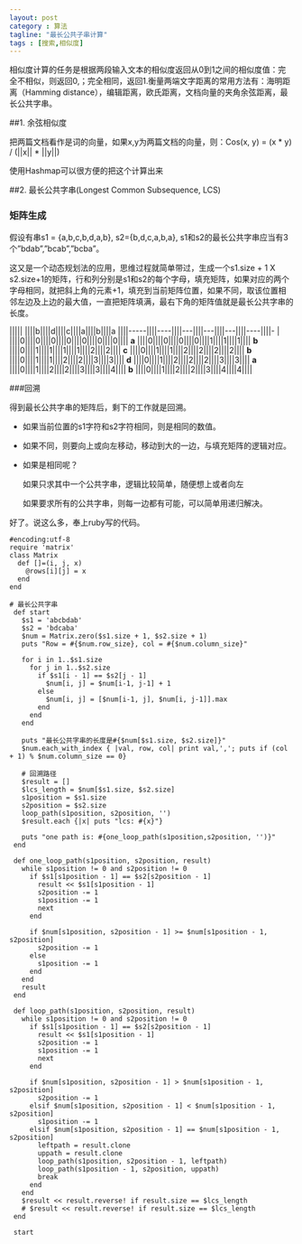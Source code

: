 ```yaml
---
layout: post
category : 算法
tagline: "最长公共子串计算"
tags : [搜索,相似度]
---
```


相似度计算的任务是根据两段输入文本的相似度返回从0到1之间的相似度值：完全不相似，则返回0,；完全相同，返回1.衡量两端文字距离的常用方法有：海明距离（Hamming distance），编辑距离，欧氏距离，文档向量的夹角余弦距离，最长公共字串。

##1. 余弦相似度

把两篇文档看作是词的向量，如果x,y为两篇文档的向量，则：Cos(x, y) = (x * y) / (||x|| * ||y||)

使用Hashmap可以很方便的把这个计算出来

##2. 最长公共字串(Longest Common Subsequence, LCS)

### 矩阵生成

假设有串s1 = {a,b,c,b,d,a,b}, s2={b,d,c,a,b,a}, s1和s2的最长公共字串应当有3个”bdab”,”bcab”,”bcba”。

这又是一个动态规划法的应用，思维过程就简单带过，生成一个s1.size + 1 X s2.size+1的矩阵，行和列分别是s1和s2的每个字母，填充矩阵，如果对应的两个字母相同，就把斜上角的元素+1，填充到当前矩阵位置，如果不同，取该位置相邻左边及上边的最大值，一直把矩阵填满，最右下角的矩阵值就是最长公共字串的长度。

||||| ||||b||||d||||c||||a||||b||||a
||||-----||||----||||---||||---||||---||||----||||-
 | ||||0||||0||||0||||0||||0||||0||||0||||
**a** ||||0||||0||||0||||0||||1||||1||||1||||
**b** ||||0||||1||||1||||1||||1||||2||||2||||
**c** ||||0||||1||||1||||2||||2||||2||||2||||
**b** ||||0||||1||||1||||2||||2||||3||||3||||
**d** ||||0||||1||||2||||2||||2||||3||||3||||
**a** ||||0||||1||||2||||2||||3||||3||||4||||
**b** ||||0||||1||||2||||2||||3||||4||||4||||


###回溯

得到最长公共字串的矩阵后，剩下的工作就是回溯。

* 如果当前位置的s1字符和s2字符相同，则是相同的数值。

* 如果不同，则要向上或向左移动，移动到大的一边，与填充矩阵的逻辑对应。

* 如果是相同呢？

	如果只求其中一个公共字串，逻辑比较简单，随便想上或者向左

	如果要求所有的公共字串，则每一边都有可能，可以简单用递归解决。

好了。说这么多，奉上ruby写的代码。


	#encoding:utf-8
	require 'matrix'
	class Matrix
	  def []=(i, j, x)
	    @rows[i][j] = x
	  end
	end
	
	# 最长公共字串
	 def start
	   $s1 = 'abcbdab'
	   $s2 = 'bdcaba'
	   $num = Matrix.zero($s1.size + 1, $s2.size + 1)
	   puts "Row = #{$num.row_size}, col = #{$num.column_size}"
	 
	   for i in 1..$s1.size
	     for j in 1..$s2.size
	       if $s1[i - 1] == $s2[j - 1]
	         $num[i, j] = $num[i-1, j-1] + 1
	       else
	         $num[i, j] = [$num[i-1, j], $num[i, j-1]].max
	       end
	     end
	   end
	 
	   puts "最长公共字串的长度是#{$num[$s1.size, $s2.size]}"
	   $num.each_with_index { |val, row, col| print val,','; puts if (col + 1) % $num.column_size == 0}
	 
	   # 回溯路径
	   $result = []
	   $lcs_length = $num[$s1.size, $s2.size]
	   s1position = $s1.size
	   s2position = $s2.size
	   loop_path(s1position, s2position, '')
	   $result.each {|x| puts "lcs: #{x}"}
	 
	   puts "one path is: #{one_loop_path(s1position,s2position, '')}"
	 end
	 
	 def one_loop_path(s1position, s2position, result)
	   while s1position != 0 and s2position != 0
	     if $s1[s1position - 1] == $s2[s2position - 1]
	       result << $s1[s1position - 1]
	       s2position -= 1
	       s1position -= 1
	       next
	     end
	 
	     if $num[s1position, s2position - 1] >= $num[s1position - 1, s2position]
	       s2position -= 1
	     else
	       s1position -= 1
	     end
	   end
	   result
	 end
	 
	 def loop_path(s1position, s2position, result)
	   while s1position != 0 and s2position != 0
	     if $s1[s1position - 1] == $s2[s2position - 1]
	       result << $s1[s1position - 1]
	       s2position -= 1
	       s1position -= 1
	       next
	     end
	 
	     if $num[s1position, s2position - 1] > $num[s1position - 1, s2position]
	       s2position -= 1
	     elsif $num[s1position, s2position - 1] < $num[s1position - 1, s2position]
	       s1position -= 1
	     elsif $num[s1position, s2position - 1] == $num[s1position - 1, s2position]
	       leftpath = result.clone
	       uppath = result.clone
	       loop_path(s1position, s2position - 1, leftpath)
	       loop_path(s1position - 1, s2position, uppath)
	       break
	     end
	   end
	   $result << result.reverse! if result.size == $lcs_length
	   # $result << result.reverse! if result.size == $lcs_length
	 end
	 
	 start	